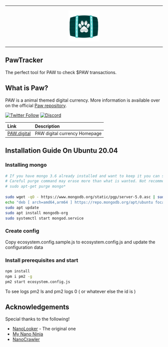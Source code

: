 <hr />
<div align="center">
    <img src="public/pawtracker.png" alt="Logo" width='100px' height='auto'/>
</div>
<hr />

## PawTracker

The perfect tool for PAW to check $PAW transactions.

## What is Paw?

PAW is a animal themed digital currency. More information is available over on the official [Paw repository](https://github.com/paw-digital/paw-node).

[![Twitter Follow](https://img.shields.io/twitter/follow/PAW_digital?style=social)](https://twitter.com/intent/follow?screen_name=PAW_digital)
[![Discord](https://img.shields.io/badge/discord-join%20chat-orange.svg?logo=discord&color=7289DA)](https://discord.gg/DjXn6bb3aE)

| Link | Description |
| :----- | :------ |
[PAW.digital](https://paw.digital) | PAW digital currency Homepage


## Installation Guide On Ubuntu 20.04

### Installing mongo
```bash
# If you have mongo 3.6 already installed and want to keep it you can skip this.
# Careful purge command may erase more than what is wanted. Not recommended to use on a server that already uses or implements mongo in any way.
# sudo apt-get purge mongo*

sudo wget -qO - https://www.mongodb.org/static/pgp/server-5.0.asc | sudo apt-key add -
echo "deb [ arch=amd64,arm64 ] https://repo.mongodb.org/apt/ubuntu focal/mongodb-org/5.0 multiverse" | sudo tee /etc/apt/sources.list.d/mongodb-org-5.0.list
sudo apt update
sudo apt install mongodb-org
sudo systemctl start mongod.service
```

### Create config
Copy ecosystem.config.sample.js to ecosystem.config.js and update the configuration data

### Install prerequisites and start
```bash
npm install
npm i pm2 -g
pm2 start ecosystem.config.js
```

To see logs pm2 ls and pm2 logs 0 ( or whatever else the id is )
  

## Acknowledgements

Special thanks to the following!

- [NanoLooker](https://github.com/running-coder/nanolooker) - The original one
- [My Nano Ninja](https://mynano.ninja/)
- [NanoCrawler](https://nanocrawler.cc/)
